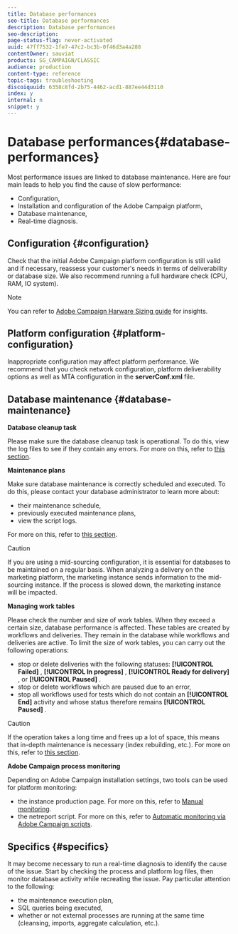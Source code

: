 ```yaml
---
title: Database performances
seo-title: Database performances
description: Database performances
seo-description: 
page-status-flag: never-activated
uuid: 47ff7532-1fe7-47c2-bc3b-0f46d3a4a288
contentOwner: sauviat
products: SG_CAMPAIGN/CLASSIC
audience: production
content-type: reference
topic-tags: troubleshooting
discoiquuid: 6358c8fd-2b75-4462-acd1-887ee44d3110
index: y
internal: n
snippet: y
---
```


# Database performances{#database-performances}

Most performance issues are linked to database maintenance. Here are four main leads to help you find the cause of slow performance:

* Configuration,
* Installation and configuration of the Adobe Campaign platform,
* Database maintenance,
* Real-time diagnosis.

## Configuration {#configuration}

Check that the initial Adobe Campaign platform configuration is still valid and if necessary, reassess your customer's needs in terms of deliverability or database size. We also recommend running a full hardware check (CPU, RAM, IO system).

>[!NOTE]
>
>You can refer to [Adobe Campaign Harware Sizing guide](https://helpx.adobe.com/campaign/kb/hardware-sizing-guide.html) for insights.

## Platform configuration {#platform-configuration}

Inappropriate configuration may affect platform performance. We recommend that you check network configuration, platform deliverability options as well as MTA configuration in the **serverConf.xml** file.

## Database maintenance {#database-maintenance}

**Database cleanup task**

Please make sure the database cleanup task is operational. To do this, view the log files to see if they contain any errors. For more on this, refer to [this section](../../production/using/database-cleanup-workflow.md).

**Maintenance plans**

Make sure database maintenance is correctly scheduled and executed. To do this, please contact your database administrator to learn more about:

* their maintenance schedule,
* previously executed maintenance plans,
* view the script logs.

For more on this, refer to [this section](../../production/using/recommendations.md).

>[!CAUTION]
>
>If you are using a mid-sourcing configuration, it is essential for databases to be maintained on a regular basis. When analyzing a delivery on the marketing platform, the marketing instance sends information to the mid-sourcing instance. If the process is slowed down, the marketing instance will be impacted.

**Managing work tables**

Please check the number and size of work tables. When they exceed a certain size, database performance is affected. These tables are created by workflows and deliveries. They remain in the database while workflows and deliveries are active. To limit the size of work tables, you can carry out the following operations:

* stop or delete deliveries with the following statuses: **[!UICONTROL Failed]** , **[!UICONTROL In progress]** , **[!UICONTROL Ready for delivery]** , or **[!UICONTROL Paused]** . 
* stop or delete workflows which are paused due to an error,
* stop all workflows used for tests which do not contain an **[!UICONTROL End]** activity and whose status therefore remains **[!UICONTROL Paused]** .

>[!CAUTION]
>
>If the operation takes a long time and frees up a lot of space, this means that in-depth maintenance is necessary (index rebuilding, etc.). For more on this, refer to [this section](../../production/using/recommendations.md).

**Adobe Campaign process monitoring**

Depending on Adobe Campaign installation settings, two tools can be used for platform monitoring:

* the instance production page. For more on this, refer to [Manual monitoring](../../production/using/monitoring-processes.md#manual-monitoring). 
* the netreport script. For more on this, refer to [Automatic monitoring via Adobe Campaign scripts](../../production/using/monitoring-processes.md#automatic-monitoring-via-adobe-campaign-scripts).

## Specifics {#specifics}

It may become necessary to run a real-time diagnosis to identify the cause of the issue. Start by checking the process and platform log files, then monitor database activity while recreating the issue. Pay particular attention to the following:

* the maintenance execution plan,
* SQL queries being executed,
* whether or not external processes are running at the same time (cleansing, imports, aggregate calculation, etc.).

